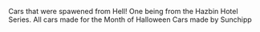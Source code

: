 Cars that were spawened from Hell! One being from the Hazbin Hotel Series. All cars made for the Month of Halloween
Cars made by Sunchipp
